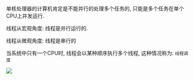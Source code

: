 单核处理器的计算机肯定是不能并行的处理多个任务的, 只能是多个任务在单个CPU上并发运行.

线程从宏观角度: 线程是并行运行的.

线程从微观角度:  线程是串行的

当系统中只有一个CPU时, 线程会以某种顺序执行多个线程,  这种情况称为: `线程调度`



![](https://pic.superbed.cn/item/5dc226f18e0e2e3ee925d3b2.jpg)

































